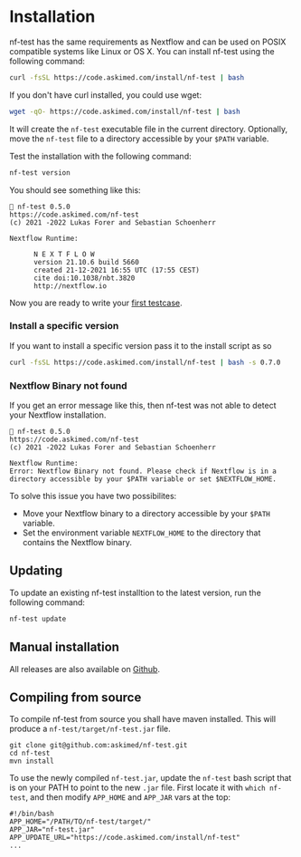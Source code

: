 # Installation

nf-test has the same requirements as Nextflow and can be used on POSIX compatible systems like Linux or OS X. You can install nf-test using the following command:

```bash
curl -fsSL https://code.askimed.com/install/nf-test | bash
```

If you don't have curl installed, you could use wget:

```bash
wget -qO- https://code.askimed.com/install/nf-test | bash
```

It will create the `nf-test` executable file in the current directory. Optionally, move the `nf-test` file to a directory accessible by your `$PATH` variable.

Test the installation with the following command:

```sh
nf-test version
```

You should see something like this:

```
🚀 nf-test 0.5.0
https://code.askimed.com/nf-test
(c) 2021 -2022 Lukas Forer and Sebastian Schoenherr

Nextflow Runtime:

      N E X T F L O W
      version 21.10.6 build 5660
      created 21-12-2021 16:55 UTC (17:55 CEST)
      cite doi:10.1038/nbt.3820
      http://nextflow.io

```

Now you are ready to write your [first testcase](getting-started.md).

### Install a specific version

If you want to install a specific version pass it to the install script as so

```sh
curl -fsSL https://code.askimed.com/install/nf-test | bash -s 0.7.0
```

### Nextflow Binary not found

If you get an error message like this, then nf-test was not able to detect your Nextflow installation.

```
🚀 nf-test 0.5.0
https://code.askimed.com/nf-test
(c) 2021 -2022 Lukas Forer and Sebastian Schoenherr

Nextflow Runtime:
Error: Nextflow Binary not found. Please check if Nextflow is in a directory accessible by your $PATH variable or set $NEXTFLOW_HOME.
```

To solve this issue you have two possibilites:

- Move your Nextflow binary to a directory accessible by your `$PATH` variable.
- Set the environment variable `NEXTFLOW_HOME` to the directory that contains the Nextflow binary.

## Updating

To update an existing nf-test installtion to the latest version, run the following command:

```sh
nf-test update
```

## Manual installation

All releases are also available on [Github](https://github.com/askimed/nf-test/releases).

## Compiling from source
To compile nf-test from source you shall have maven installed. This will produce a `nf-test/target/nf-test.jar` file.
```
git clone git@github.com:askimed/nf-test.git
cd nf-test
mvn install
```
To use the newly compiled `nf-test.jar`, update the `nf-test` bash script that is on your PATH to point to the new `.jar` file.
First locate it with `which nf-test`, and then modify `APP_HOME` and `APP_JAR` vars at the top:
```
#!/bin/bash
APP_HOME="/PATH/TO/nf-test/target/"
APP_JAR="nf-test.jar"
APP_UPDATE_URL="https://code.askimed.com/install/nf-test"
...
```